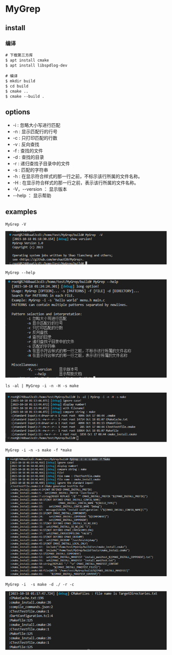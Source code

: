 # MyGrep

## install

### 编译

```shell
# 下载第三方库
$ apt install cmake
$ apt install libspdlog-dev

# 编译
$ mkdir build
$ cd build
$ cmake ..
$ cmake --build .
```

## options

*  -i : 忽略大小写进行匹配
*  -n : 显示匹配行的行号
*  -c : 只打印匹配的行数
*  -v : 反向查找
*  -f :  查找的文件
*  -d : 查找的目录
*  -r : 递归查找子目录中的文件
*  -s : 匹配的字符串
*  -h : 在显示符合样式的那一行之前，不标示该行所属的文件名称。
*  -H : 在显示符合样式的那一行之前，表示该行所属的文件名称。
*  -V，--version ： 显示版本
*  --help ： 显示帮助

## examples

```shell
MyGrep -V
```

![image-20231018091839183](../images/MyGrep/image-20231018091839183.png)

```
MyGrep --help
```

![image-20231018092433244](../images/MyGrep/image-20231018092433244.png)

```shell
ls -al | MyGrep -i -n -H -s make
```

![image-20231018091400821](../images/MyGrep/image-20231018091400821.png)

```shell
MyGrep -i -n -s make -f *make
```

![image-20231018091531462](../images/MyGrep/image-20231018091531462.png)

```shell
MyGrep -i  -s make -d ./ -r -c
```

![image-20231018091805843](../images/MyGrep/image-20231018091805843.png)